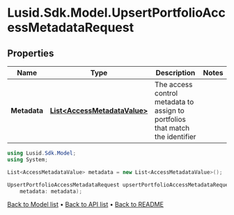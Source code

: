 # Lusid.Sdk.Model.UpsertPortfolioAccessMetadataRequest

## Properties

Name | Type | Description | Notes
------------ | ------------- | ------------- | -------------
**Metadata** | [**List&lt;AccessMetadataValue&gt;**](AccessMetadataValue.md) | The access control metadata to assign to portfolios that match the identifier | 

```csharp
using Lusid.Sdk.Model;
using System;

List<AccessMetadataValue> metadata = new List<AccessMetadataValue>();

UpsertPortfolioAccessMetadataRequest upsertPortfolioAccessMetadataRequestInstance = new UpsertPortfolioAccessMetadataRequest(
    metadata: metadata);
```

[Back to Model list](../README.md#documentation-for-models) &#8226; [Back to API list](../README.md#documentation-for-api-endpoints) &#8226; [Back to README](../README.md)
